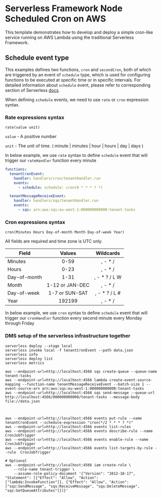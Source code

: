# Serverless Framework Node Scheduled Cron on AWS

This template demonstrates how to develop and deploy a simple cron-like service running on AWS Lambda using the traditional Serverless Framework.

## Schedule event type

This examples defines two functions, `cron` and `secondCron`, both of which are triggered by an event of `schedule` type, which is used for configuring functions to be executed at specific time or in specific intervals. For detailed information about `schedule` event, please refer to corresponding section of Serverless [docs](https://serverless.com/framework/docs/providers/aws/events/schedule/).

When defining `schedule` events, we need to use `rate` or `cron` expression syntax.

### Rate expressions syntax

```pseudo
rate(value unit)
```

`value` - A positive number

`unit` - The unit of time. ( minute | minutes | hour | hours | day | days )

In below example, we use `rate` syntax to define `schedule` event that will trigger our `rateHandler` function every minute

```yml
functions:
  tenantCronEvent:
    handler: handlers/cron/tenantHandler.run
    events:
      - schedule: schedule: cron(0 * * * ? *)

  tenantMessageReceiveEvent:
    handler: handlers/sqs/tenantHandler.run
    events:
      - sqs: arn:aws:sqs:eu-west-1:000000000000:tenant-tasks
```

### Cron expressions syntax

```pseudo
cron(Minutes Hours Day-of-month Month Day-of-week Year)
```

All fields are required and time zone is UTC only.

| Field         | Values         | Wildcards     |
| ------------- |:--------------:|:-------------:|
| Minutes       | 0-59           | , - * /       |
| Hours         | 0-23           | , - * /       |
| Day-of-month  | 1-31           | , - * ? / L W |
| Month         | 1-12 or JAN-DEC| , - * /       |
| Day-of-week   | 1-7 or SUN-SAT | , - * ? / L # |
| Year          | 192199      | , - * /       |

In below example, we use `cron` syntax to define `schedule` event that will trigger our `cronHandler` function every second minute every Monday through Friday

### DMS setup of the serverless infrastructure together
```
serverless deploy --stage local
serverless invoke local -f tenantCronEvent --path data.json
serverless info
serverless deploy list
serverless metrics

aws --endpoint-url=http://localhost:4566 sqs create-queue --queue-name tenant-tasks
aws --endpoint-url=http://localhost:4566 lambda create-event-source-mapping --function-name tenantMessageReceiveEvent --batch-size 1 --event-source-arn arn:aws:sqs:eu-west-1:000000000000:tenant-tasks 
aws --endpoint-url=http://localhost:4566 sqs send-message --queue-url http://localhost:4566/000000000000/tenant-tasks --message-body file://data.json



aws --endpoint-url=http://localhost:4566 events put-rule --name tenantCronEvent --schedule-expression "cron(*/2 * * * ? *)"
aws --endpoint-url=http://localhost:4566 events list-rules
aws --endpoint-url=http://localhost:4566 events describe-rule --name CronJobTrigger
aws --endpoint-url=http://localhost:4566 events enable-rule --name CronJobTrigger
aws --endpoint-url=http://localhost:4566 events list-targets-by-rule --rule  CronJobTrigger

# Optional
aws --endpoint-url=http://localhost:4566 iam create-role \
    --role-name tenant-trigger \
    --assume-role-policy-document '{"Version": "2012-10-17", "Statement": [{"Effect": "Allow", "Action": ["lambda:InvokeFunction"]}, {"Effect": "Allow", "Action": ["sqs:SendMessage", "sqs:ReceiveMessage", "sqs:DeleteMessage", "sqs:GetQueueAttributes"]}]}'
```
